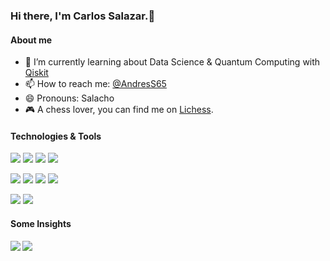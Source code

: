 ### Hi there, I'm Carlos Salazar.👋

<!--
**casalazara/casalazara** is a ✨ _special_ ✨ repository because its `README.md` (this file) appears on your GitHub profile.

Here are some ideas to get you started:

- 🔭 I’m currently working on ...
- 🌱 I’m currently learning ...
- 👯 I’m looking to collaborate on ...
- 🤔 I’m looking for help with ...
- 💬 Ask me about ...
- 📫 How to reach me: ...
- 😄 Pronouns: ...
- ⚡ Fun fact: ...
-->
#### About me

- 🌱 I’m currently learning about Data Science & Quantum Computing with [Qiskit](https://www.qiskit.org)
- 📫 How to reach me: [@AndresS65](https://t.me/AndresS65)
- 😄 Pronouns: Salacho
- 🎮 A chess lover, you can find me on [Lichess](https://lichess.org/@/carlossala).

#### Technologies & Tools
[![](https://img.shields.io/badge/IDE-Eclipse-purple?style=flat-square&logo=Eclipse)](https://www.eclipse.org/)
[![](https://img.shields.io/badge/IDE-PyCharm-yellow?style=flat-square&logo=PyCharm)](https://www.jetbrains.com/es-es/pycharm/)
[![](https://img.shields.io/badge/IDE-Spyder-red?style=flat-square&logo=Spyder)](https://www.spyder-ide.org/)
[![](https://img.shields.io/badge/IDE-Visual%20Studio%20Code-blue?style=flat-square&logo=Visual-Studio-Code)](https://code.visualstudio.com/)

[![](https://img.shields.io/badge/-Angular-red?style=flat-square&logo=angular&logoColor=ffffff)](https://angular.io/)
[![](https://img.shields.io/badge/-Django-0C4B33?style=flat-square&logo=django&logoColor=ffffff)](https://www.djangoproject.com/)
[![](https://img.shields.io/badge/-Pandas-130654?style=flat-square&logo=pandas&logoColor=ffffff)](https://pandas.pydata.org/)
[![](https://img.shields.io/badge/-Spring-6db33f?style=flat-square&logo=spring&logoColor=ffffff)](https://spring.io/)


[![](https://img.shields.io/badge/-Golang-00ADD8?style=flat-square&logo=go&logoColor=ffffff)](https://golang.org/)
[![](https://img.shields.io/badge/-Golang-00ADD8?style=flat-square&logo=go&logoColor=ffffff)](https://golang.org/)



#### Some Insights
<img align="left" src="https://github-readme-stats.vercel.app/api?username=casalazara&show_icons=true&include_all_commits=true&count_private=true"/>
<img align="center" src="https://github-readme-stats.vercel.app/api/top-langs/?username=casalazara&layout=compact&include_all_commits=true&count_private=true"/>

